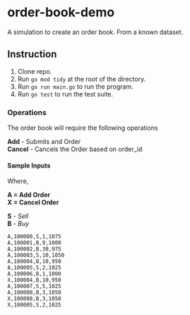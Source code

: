 # order-book-demo
A simulation to create an order book. From a known dataset.

## Instruction
1. Clone repo.
2. Run `go mod tidy` at the root of the directory.
3. Run `go run main.go` to run the program.
4. Run `go test` to run the test suite.

### Operations
The order book will require the following operations

**Add** - Submits and Order  
**Cancel** - Cancels the Order based on order_id

#### Sample Inputs

Where,

**A = Add Order**    
**X = Cancel Order**

**S** - *Sell*  
**B** - *Buy*
```
A,100000,S,1,1075
A,100001,B,9,1000 
A,100002,B,30,975 
A,100003,S,10,1050 
A,100004,B,10,950 
A,100005,S,2,1025 
A,100006,B,1,1000 
X,100004,B,10,950 
A,100007,S,5,1025 
A,100008,B,3,1050 
X,100008,B,3,1050 
X,100005,S,2,1025
```

